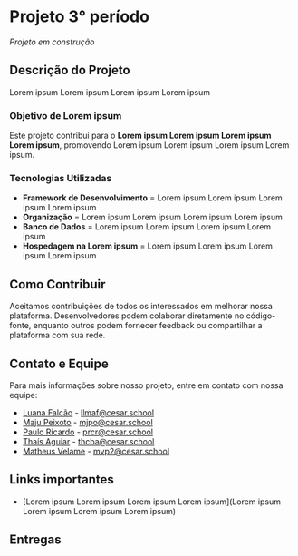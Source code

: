 # Projeto 3° período

*Projeto em construção*

## Descrição do Projeto

Lorem ipsum Lorem ipsum Lorem ipsum Lorem ipsum

### Objetivo de Lorem ipsum

Este projeto contribui para o **Lorem ipsum Lorem ipsum Lorem ipsum Lorem ipsum**, promovendo Lorem ipsum Lorem ipsum Lorem ipsum Lorem ipsum.

### Tecnologias Utilizadas

- **Framework de Desenvolvimento** = Lorem ipsum Lorem ipsum Lorem ipsum Lorem ipsum
- **Organização** = Lorem ipsum Lorem ipsum Lorem ipsum Lorem ipsum
- **Banco de Dados** = Lorem ipsum Lorem ipsum Lorem ipsum Lorem ipsum
- **Hospedagem na Lorem ipsum** = Lorem ipsum Lorem ipsum Lorem ipsum Lorem ipsum

## Como Contribuir

Aceitamos contribuições de todos os interessados em melhorar nossa plataforma. Desenvolvedores podem colaborar diretamente no código-fonte, enquanto outros podem fornecer feedback ou compartilhar a plataforma com sua rede.

## Contato e Equipe

Para mais informações sobre nosso projeto, entre em contato com nossa equipe:

- [Luana Falcão](https://github.com/lua-mf) - [llmaf@cesar.school](mailto:llmaf@cesar.school)
- [Maju Peixoto](https://github.com/majupeixoto) - [mjpo@cesar.school](mailto:mjpo@cesar.school)
- [Paulo Ricardo](https://github.com/paulo-rago) - [prcr@cesar.school](mailto:prcr@cesar.school)
- [Thaís Aguiar](https://github.com/aguiarth) - [thcba@cesar.school](mailto:thcba@cesar.school)
- [Matheus Velame](https://github.com/MatheusVelame) - [mvp2@cesar.school](mailto:mpv2@cesar.school)

## Links importantes

- [Lorem ipsum Lorem ipsum Lorem ipsum Lorem ipsum](Lorem ipsum Lorem ipsum Lorem ipsum Lorem ipsum)

## Entregas
